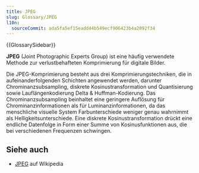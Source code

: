 ```yaml
---
title: JPEG
slug: Glossary/JPEG
l10n:
  sourceCommit: ada5fa5ef15eadd44b549ecf906423b4a2092f34
---
```


{{GlossarySidebar}}

**JPEG** (Joint Photographic Experts Group) ist eine häufig verwendete Methode zur verlustbehafteten Komprimierung für digitale Bilder.

Die JPEG-Komprimierung besteht aus drei Komprimierungstechniken, die in aufeinanderfolgenden Schichten angewendet werden, darunter Chrominanzsubsampling, diskrete Kosinustransformation und Quantisierung sowie Lauflängenkodierung Delta & Huffman-Kodierung. Das Chrominanzsubsampling beinhaltet eine geringere Auflösung für Chrominanzinformationen als für Luminanzinformationen, da das menschliche visuelle System Farbunterschiede weniger genau wahrnimmt als Helligkeitsunterschiede. Eine diskrete Kosinustransformation drückt eine endliche Datenfolge in Form einer Summe von Kosinusfunktionen aus, die bei verschiedenen Frequenzen schwingen.

## Siehe auch

- [JPEG](https://en.wikipedia.org/wiki/JPEG) auf Wikipedia
